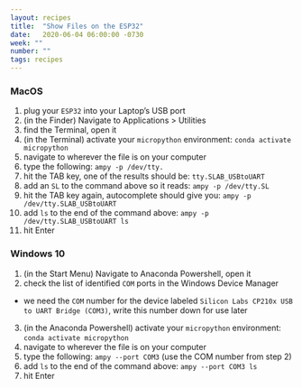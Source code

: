 ```yaml
---
layout: recipes
title:  "Show Files on the ESP32"
date:   2020-06-04 06:00:00 -0730
week: ""
number: ""
tags: recipes
---
```


### MacOS

1. plug your `ESP32` into your Laptop’s USB port
2. (in the Finder) Navigate to Applications > Utilities
3. find the Terminal, open it
4. (in the Terminal) activate your `micropython` environment: `conda activate micropython`
5. navigate to wherever the file is on your computer
6. type the following: `ampy -p /dev/tty.`
7. hit the TAB key, one of the results should be: `tty.SLAB_USBtoUART`
8. add an `SL` to the command above so it reads: `ampy -p /dev/tty.SL`
9. hit the TAB key again, autocomplete should give you: `ampy -p /dev/tty.SLAB_USBtoUART`
10. add `ls` to the end of the command above: `ampy -p /dev/tty.SLAB_USBtoUART ls`
11. hit Enter

### Windows 10

1. (in the Start Menu) Navigate to Anaconda Powershell, open it
2. check the list of identified `COM` ports in the Windows Device Manager
  * we need the `COM` number for the device labeled `Silicon Labs CP210x USB to UART Bridge (COM3)`, write this number down for use later
3. (in the Anaconda Powershell) activate your `micropython` environment: `conda activate micropython`
4. navigate to wherever the file is on your computer
5. type the following: `ampy --port COM3` (use the COM number from step 2)
6. add `ls` to the end of the command above: `ampy --port COM3 ls`
7. hit Enter

